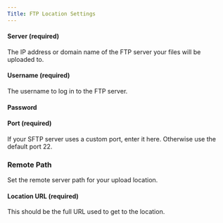 ```yaml
---
Title: FTP Location Settings
---
```


#### Server (required)

The IP address or domain name of the FTP server your files will be uploaded to.

#### Username (required)

The username to log in to the FTP server.

#### Password

#### Port (required)

If your SFTP server uses a custom port, enter it here. Otherwise use the default port 22.

### Remote Path

Set the remote server path for your upload location.

#### Location URL (required)

This should be the full URL used to get to the location.
